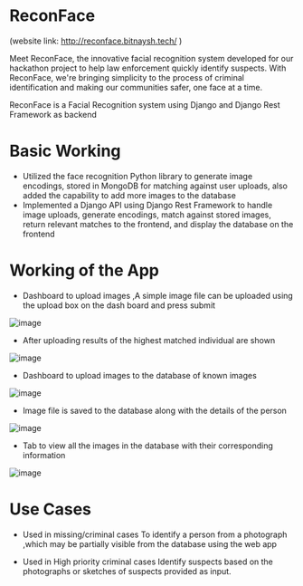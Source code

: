 # ReconFace 
(website link: http://reconface.bitnaysh.tech/ )

Meet ReconFace, the innovative facial recognition system developed for our hackathon project to help law enforcement quickly identify suspects. With ReconFace, we're bringing simplicity to the process of criminal identification and making our communities safer, one face at a time.

ReconFace is a Facial Recognition system using Django and Django Rest Framework as backend

# Basic Working 

- Utilized the face recognition Python library to generate image encodings, stored in MongoDB for matching against
user uploads, also added the capability to add more images to the database
- Implemented a Django API using Django Rest Framework to handle image uploads, generate encodings, match
against stored images, return relevant matches to the frontend, and display the database on the frontend

# Working of the App

- Dashboard to upload images ,A simple image file can be uploaded using the upload box on the dash board and press submit

![image](https://user-images.githubusercontent.com/72181610/227723745-e0a9a5e5-0531-4a7e-bc4d-d790788d4fdc.png)

- After uploading results of the highest matched individual are shown 

![image](https://user-images.githubusercontent.com/72181610/227723763-996083fa-328e-4dcd-97ea-2b5ab92eee56.png)

- Dashboard to upload images to the database of known images

![image](https://user-images.githubusercontent.com/72181610/227723791-776754e0-00a7-4636-aeac-6cd4580caa43.png)

- Image file is saved to the database along with the details of the person 

![image](https://user-images.githubusercontent.com/72181610/227723800-82f4e339-357a-4dde-8334-4c5867e0190c.png)

- Tab to view all the images in the database with their corresponding information

![image](https://user-images.githubusercontent.com/72181610/227723839-b9f28f91-f772-4aa9-9995-b4b32c211d0d.png)

# Use Cases 

- Used in missing/criminal cases
To identify a person from a photograph ,which may be partially visible from the database using the web app

- Used in High priority criminal cases
Identify suspects based on the photographs or sketches  of suspects provided as input.


